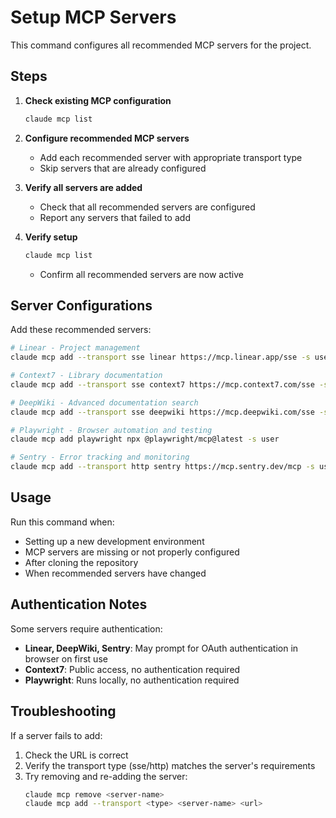 # Setup MCP Servers

This command configures all recommended MCP servers for the project.

## Steps

1. **Check existing MCP configuration**

   ```bash
   claude mcp list
   ```

2. **Configure recommended MCP servers**

   - Add each recommended server with appropriate transport type
   - Skip servers that are already configured

3. **Verify all servers are added**

   - Check that all recommended servers are configured
   - Report any servers that failed to add

4. **Verify setup**
   ```bash
   claude mcp list
   ```
   - Confirm all recommended servers are now active

## Server Configurations

Add these recommended servers:

```bash
# Linear - Project management
claude mcp add --transport sse linear https://mcp.linear.app/sse -s user

# Context7 - Library documentation
claude mcp add --transport sse context7 https://mcp.context7.com/sse -s user

# DeepWiki - Advanced documentation search
claude mcp add --transport sse deepwiki https://mcp.deepwiki.com/sse -s user

# Playwright - Browser automation and testing
claude mcp add playwright npx @playwright/mcp@latest -s user

# Sentry - Error tracking and monitoring
claude mcp add --transport http sentry https://mcp.sentry.dev/mcp -s user
```

## Usage

Run this command when:

- Setting up a new development environment
- MCP servers are missing or not properly configured
- After cloning the repository
- When recommended servers have changed

## Authentication Notes

Some servers require authentication:

- **Linear, DeepWiki, Sentry**: May prompt for OAuth authentication in browser on first use
- **Context7**: Public access, no authentication required
- **Playwright**: Runs locally, no authentication required

## Troubleshooting

If a server fails to add:

1. Check the URL is correct
2. Verify the transport type (sse/http) matches the server's requirements
3. Try removing and re-adding the server:
   ```bash
   claude mcp remove <server-name>
   claude mcp add --transport <type> <server-name> <url>
   ```
